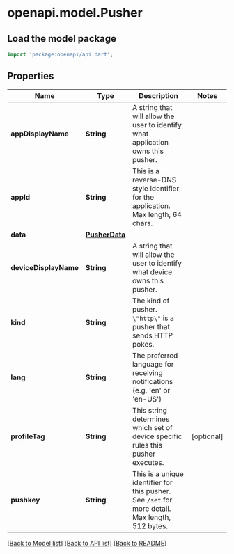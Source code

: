 # openapi.model.Pusher

## Load the model package
```dart
import 'package:openapi/api.dart';
```

## Properties
Name | Type | Description | Notes
------------ | ------------- | ------------- | -------------
**appDisplayName** | **String** | A string that will allow the user to identify what application owns this pusher. | 
**appId** | **String** | This is a reverse-DNS style identifier for the application. Max length, 64 chars. | 
**data** | [**PusherData**](PusherData.md) |  | 
**deviceDisplayName** | **String** | A string that will allow the user to identify what device owns this pusher. | 
**kind** | **String** | The kind of pusher. `\"http\"` is a pusher that sends HTTP pokes. | 
**lang** | **String** | The preferred language for receiving notifications (e.g. 'en' or 'en-US') | 
**profileTag** | **String** | This string determines which set of device specific rules this pusher executes. | [optional] 
**pushkey** | **String** | This is a unique identifier for this pusher. See `/set` for more detail. Max length, 512 bytes. | 

[[Back to Model list]](../README.md#documentation-for-models) [[Back to API list]](../README.md#documentation-for-api-endpoints) [[Back to README]](../README.md)


